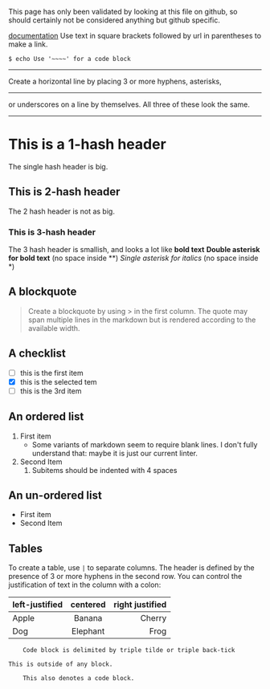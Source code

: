 
This page has only been validated by looking at this file on github,
so should certainly not be considered anything but github specific.

[documentation](https://developer.statuspage.io)
Use text in square brackets followed by url in parentheses to make a link.

~~~~
$ echo Use '~~~~' for a code block
~~~~

----
Create a horizontal line by placing 3 or more hyphens, asterisks,
***
or underscores on a line by themselves. All three of these look the same.
___

# This is a 1-hash header
The single hash header is big.

## This is 2-hash header
The 2 hash header is not as big.

### This is 3-hash header
The 3 hash header is smallish, and looks a lot like **bold text**
**Double asterisk for bold text** (no space inside **)
*Single asterisk for italics* (no space inside *)

## A blockquote
> Create a
blockquote
by using > in the first column.  The quote
may span
multiple lines in the markdown but is rendered according to the available width.

## A checklist
- [ ] this is the first item
- [x] this is the selected tem
- [ ] this is the 3rd item

## An ordered list
1. First item
    - Some variants of markdown seem to require blank lines.  I don't fully understand
    that: maybe it is just our current linter.
1. Second Item
    1. Subitems should be indented with 4 spaces

## An un-ordered list
- First item
- Second Item

## Tables
To create a table, use `|` to separate columns.
The header is defined by the presence of 3 or more
hyphens in the second row.  You can control the justification
of text in the column with a colon:

| left-justified | centered | right justified |
| :---        |    :----:   |          ---: |
| Apple      | Banana       | Cherry |
| Dog | Elephant        | Frog |

~~~
	Code block is delimited by triple tilde or triple back-tick
~~~
	This is outside of any block.
```
	This also denotes a code block.
```
